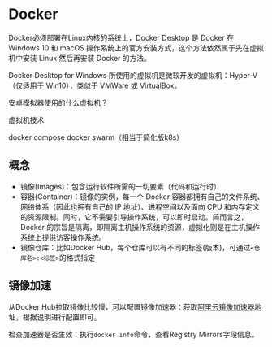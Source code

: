 # Docker

Docker必须部署在Linux内核的系统上，Docker Desktop 是 Docker 在 Windows 10 和 macOS 操作系统上的官方安装方式，这个方法依然属于先在虚拟机中安装 Linux 然后再安装 Docker 的方法。

Docker Desktop for Windows 所使用的虚拟机是微软开发的虚拟机：Hyper-V（仅适用于 Win10），类似于 VMWare 或 VirtualBox。

安卓模拟器使用的什么虚拟机？

虚拟机技术

docker compose
docker swarm（相当于简化版k8s）

## 概念

- 镜像(Images)：包含运行软件所需的一切要素（代码和运行时）
- 容器(Container)：镜像的实例，每一个 Docker 容器都拥有自己的文件系统、网络体系（因此也拥有自己的 IP 地址）、进程空间以及面向 CPU 和内存定义的资源限制。同时，它不需要引导操作系统，可以即时启动。简而言之，Docker 的宗旨是隔离，即隔离主机操作系统的资源，虚拟化则是在主机操作系统上提供访客操作系统。
- 镜像仓库：比如Docker Hub，每个仓库可以有不同的标签(版本)，可通过`<仓库名>:<标签>`的格式指定


## 镜像加速

从Docker Hub拉取镜像比较慢，可以配置镜像加速器：获取[阿里云镜像加速器](https://cr.console.aliyun.com/cn-hangzhou/instances/mirrors)地址，根据说明进行配置即可。

检查加速器是否生效：执行`docker info`命令，查看Registry Mirrors字段信息。
